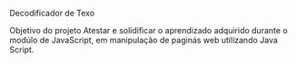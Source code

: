 Decodificador de Texo

Objetivo do projeto
Atestar e solidificar o aprendizado adquirido durante o modúlo de JavaScript, em manipulação de paginás web utilizando Java Script.
